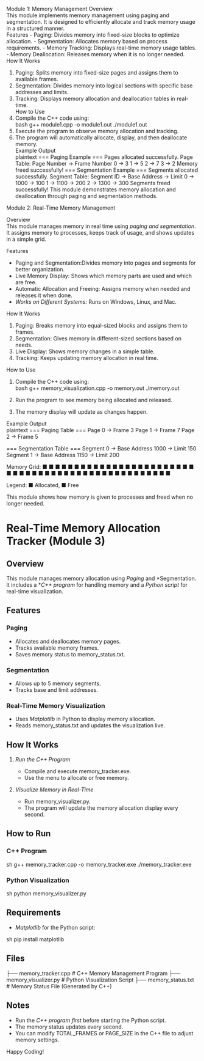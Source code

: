 Module 1: Memory Management 
Overview   
This module implements memory management using paging and segmentation. It is designed to 
efficiently allocate and track memory usage in a structured manner.   
Features   - Paging: Divides memory into fixed-size blocks to optimize allocation. - Segmentation: Allocates memory based on process requirements. - Memory Tracking: Displays real-time memory usage tables. - Memory Deallocation: Releases memory when it is no longer needed.   
How It Works   
1. Paging: Splits memory into fixed-size pages and assigns them to available frames.   
2. Segmentation: Divides memory into logical sections with specific base addresses and limits.   
3. Tracking: Displays memory allocation and deallocation tables in real-time.   
How to Use   
1. Compile the C++ code using:   
bash 
g++ module1.cpp -o module1.out 
./module1.out 
2. Execute the program to observe memory allocation and tracking.   
3. The program will automatically allocate, display, and then deallocate memory.   
Example Output   
plaintext 
=== Paging Example === 
Pages allocated successfully. 
Page Table: 
Page Number -> Frame Number 
0 -> 3 
1 -> 5 
2 -> 7 
3 -> 2 
Memory freed successfully! 
=== Segmentation Example === 
Segments allocated successfully. 
Segment Table: 
Segment ID -> Base Address -> Limit 
0 -> 1000 -> 100 
1 -> 1100 -> 200 
2 -> 1300 -> 300 
Segments freed successfully! 
This module demonstrates memory allocation and deallocation through paging and segmentation 
methods.

Module 2: Real-Time Memory Management

Overview  
This module manages memory in real time using *paging and segmentation*. It assigns memory to processes, keeps track of usage, and shows updates in a simple grid.

Features  
- Paging and Segmentation:Divides memory into pages and segments for better organization.  
- Live Memory Display: Shows which memory parts are used and which are free.  
- Automatic Allocation and Freeing: Assigns memory when needed and releases it when done.  
- *Works on Different Systems:* Runs on Windows, Linux, and Mac.  

 How It Works  
1. Paging: Breaks memory into equal-sized blocks and assigns them to frames.  
2. Segmentation: Gives memory in different-sized sections based on needs.  
3. Live Display: Shows memory changes in a simple table.  
4. Tracking: Keeps updating memory allocation in real time.  

 How to Use  
1. Compile the C++ code using:  
   bash
   g++ memory_visualization.cpp -o memory.out
   ./memory.out
     
2. Run the program to see memory being allocated and released.  
3. The memory display will update as changes happen.  

Example Output  
plaintext
=== Paging Table ===
Page 0 -> Frame 3
Page 1 -> Frame 7
Page 2 -> Frame 5

=== Segmentation Table ===
Segment 0 -> Base Address 1000 -> Limit 150
Segment 1 -> Base Address 1150 -> Limit 200

Memory Grid:
■ ■ ■ ■ ■ ■ ■ ■ ■ ■ 
■ ■ ■ ■ ■ ■ ■ ■ ■ ■ 
■ ■ ■ ■ ■ ■ ■ ■ ■ ■ 
■ ■ ■ ■ ■ ■ ■ ■ ■ ■ 
■ ■ ■ ■ ■ ■ ■ ■ ■ ■ 

Legend: ■ Allocated, ■ Free


This module shows how memory is given to processes and freed when no longer needed.



# Real-Time Memory Allocation Tracker (Module 3)

## Overview

This module manages memory allocation using *Paging* and *Segmentation. It includes a **C++ program* for handling memory and a *Python script* for real-time visualization.

## Features

### Paging

- Allocates and deallocates memory pages.
- Tracks available memory frames.
- Saves memory status to memory_status.txt.

### Segmentation

- Allows up to 5 memory segments.
- Tracks base and limit addresses.

### Real-Time Memory Visualization

- Uses *Matplotlib* in Python to display memory allocation.
- Reads memory_status.txt and updates the visualization live.

## How It Works

1. *Run the C++ Program*

   - Compile and execute memory_tracker.exe.
   - Use the menu to allocate or free memory.

2. *Visualize Memory in Real-Time*

   - Run memory_visualizer.py.
   - The program will update the memory allocation display every second.

## How to Run

### C++ Program

sh
 g++ memory_tracker.cpp -o memory_tracker.exe
 ./memory_tracker.exe


### Python Visualization

sh
python memory_visualizer.py


## Requirements

- *Matplotlib* for the Python script:

sh
pip install matplotlib


## Files


├── memory_tracker.cpp   # C++ Memory Management Program
├── memory_visualizer.py # Python Visualization Script
├── memory_status.txt    # Memory Status File (Generated by C++)


## Notes

- Run the *C++ program first* before starting the Python script.
- The memory status updates every second.
- You can modify TOTAL_FRAMES or PAGE_SIZE in the C++ file to adjust memory settings.

Happy Coding!
